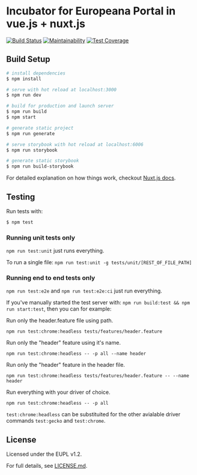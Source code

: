 # Incubator for Europeana Portal in vue.js + nuxt.js
 [![Build Status](https://travis-ci.com/europeana/incubator-portal-vue-nuxt.svg?branch=master)](https://travis-ci.com/europeana/incubator-portal-vue-nuxt) [![Maintainability](https://api.codeclimate.com/v1/badges/6d547010dcc180c40cf5/maintainability)](https://codeclimate.com/github/europeana/incubator-portal-vue-nuxt/maintainability) [![Test Coverage](https://api.codeclimate.com/v1/badges/6d547010dcc180c40cf5/test_coverage)](https://codeclimate.com/github/europeana/incubator-portal-vue-nuxt/test_coverage)
## Build Setup

``` bash
# install dependencies
$ npm install

# serve with hot reload at localhost:3000
$ npm run dev

# build for production and launch server
$ npm run build
$ npm start

# generate static project
$ npm run generate

# serve storybook with hot reload at localhost:6006
$ npm run storybook

# generate static storybook
$ npm run build-storybook

```

For detailed explanation on how things work, checkout [Nuxt.js docs](https://nuxtjs.org).

## Testing

Run tests with:

```bash
$ npm test
```
### Running unit tests only
`npm run test:unit` just runs everything.

To run a single file: `npm run test:unit -g tests/unit/[REST_OF_FILE_PATH]`

### Running end to end tests only

`npm run test:e2e` and `npm run test:e2e:ci` just run everything.


If you've manually started the test server with: `npm run build:test && npm run start:test`, then you can for example:

Run only the header.feature file using path.

```npm run test:chrome:headless tests/features/header.feature```


Run only the "header" feature using it's name.

```npm run test:chrome:headless -- -p all --name header```


Run only the "header" feature in the header file.

```npm run test:chrome:headless tests/features/header.feature -- --name header```


Run everything with your driver of choice.

```npm run test:chrome:headless -- -p all```


`test:chrome:headless` can be substituited for the other avialable driver commands `test:gecko` and `test:chrome`.



## License

Licensed under the EUPL v1.2.

For full details, see [LICENSE.md](LICENSE.md).

